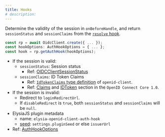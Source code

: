```yaml
---
title: Hooks
# description:
---
```


Determine the validity of the session in `onBeforeHandle`, and return `sessionStatus` and `sessionClaims` from the [`resolve` hook](https://elysiajs.com/life-cycle/before-handle.html#resolve).

```typescript
const rp = await OidcClient.create({ ... });
const hookOptions: AuthHookOptions = { ... };
const hook = rp.getAuthHook(hookOptions);
```

- If the session is valid:
    - `sessionStatus`: Session status
        - Ref: [OIDCClientSessionStatus](https://macropygia.github.io/elysia-openid-client/interfaces/types.OIDCClientSessionStatus.html)
    - `sessionClaims`: ID Token Claims
        - Ref: [`IdTokenClaims` type definition](https://github.com/panva/node-openid-client/blob/main/types/index.d.ts) of `openid-client`.
        - Ref: [Claims](https://openid.net/specs/openid-connect-core-1_0.html#IDToken) and [IDToken](https://openid.net/specs/openid-connect-core-1_0.html#IDToken) section in the `OpenID Connect Core 1.0`.
- If the session is invalid:
    - Redirect to `loginRedirectUrl`.
    - If `disableRedirect` is `true`, both `sessionStatus` and `sessionClaims` will be `null`.
- ElysiaJS plugin metadata
    - name: `elysia-openid-client-auth-hook`
    - [seed](https://elysiajs.com/essential/plugin#plugin-deduplication): `settings.pluginSeed` or else `issuerUrl`
- Ref: [AuthHookOptions](https://macropygia.github.io/elysia-openid-client/interfaces/types.AuthHookOptions.html)
